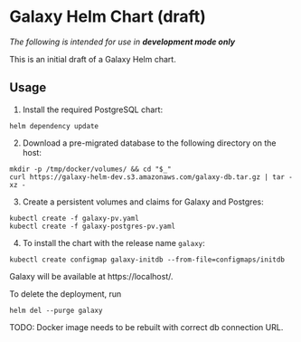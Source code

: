 # Galaxy Helm Chart (draft)

*The following is intended for use in* ***development mode only***

This is an initial draft of a Galaxy Helm chart.

## Usage

1. Install the required PostgreSQL chart:
```
helm dependency update
```

2. Download a pre-migrated database to the following directory on the host:
```
mkdir -p /tmp/docker/volumes/ && cd "$_"
curl https://galaxy-helm-dev.s3.amazonaws.com/galaxy-db.tar.gz | tar -xz -
```

3. Create a persistent volumes and claims for Galaxy and Postgres:
```
kubectl create -f galaxy-pv.yaml
kubectl create -f galaxy-postgres-pv.yaml
```

4. To install the chart with the release name `galaxy`:
```
kubectl create configmap galaxy-initdb --from-file=configmaps/initdb
```

Galaxy will be available at https://localhost/.

To delete the deployment, run
```
helm del --purge galaxy
```

TODO: Docker image needs to be rebuilt with correct db connection URL.

